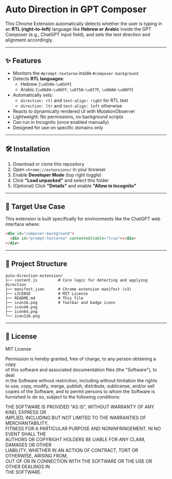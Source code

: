 # Auto Direction in GPT Composer

This Chrome Extension automatically detects whether the user is typing in an **RTL (right-to-left)** language like **Hebrew or Arabic** inside the GPT Composer (e.g., ChatGPT input field), and sets the text direction and alignment accordingly.

---

## ✨ Features

- Monitors the `#prompt-textarea` inside `#composer-background`
- Detects **RTL languages**:
  - Hebrew (`\u0590–\u05FF`)
  - Arabic (`\u0600–\u06FF`, `\u0750–\u077F`, `\u08A0–\u08FF`)
- Automatically sets:
  - `direction: rtl` and `text-align: right` for RTL text
  - `direction: ltr` and `text-align: left` otherwise
- Reacts to dynamically rendered UI with MutationObserver
- Lightweight: No permissions, no background scripts
- Can run in Incognito (once enabled manually)
- Designed for use on specific domains only

---

## 🛠 Installation

1. Download or clone this repository
2. Open `chrome://extensions/` in your browser
3. Enable **Developer Mode** (top right toggle)
4. Click **"Load unpacked"** and select this folder
5. (Optional) Click **"Details"** and enable **"Allow in Incognito"**

---

## 🎯 Target Use Case

This extension is built specifically for environments like the ChatGPT web interface where:

```html
<div id="composer-background">
  <div id="prompt-textarea" contenteditable="true"></div>
</div>
```

---

## 📁 Project Structure

```
auto-direction-extension/
├── content.js         # Core logic for detecting and applying direction
├── manifest.json      # Chrome extension manifest (v3)
├── LICENSE            # MIT License
├── README.md          # This file
├── icon16.png         # Toolbar and badge icons
├── icon48.png
├── icon64.png
└── icon128.png
```

---

## 📄 License

MIT License

Permission is hereby granted, free of charge, to any person obtaining a copy  
of this software and associated documentation files (the "Software"), to deal  
in the Software without restriction, including without limitation the rights  
to use, copy, modify, merge, publish, distribute, sublicense, and/or sell  
copies of the Software, and to permit persons to whom the Software is  
furnished to do so, subject to the following conditions:  

THE SOFTWARE IS PROVIDED "AS IS", WITHOUT WARRANTY OF ANY KIND, EXPRESS OR  
IMPLIED, INCLUDING BUT NOT LIMITED TO THE WARRANTIES OF MERCHANTABILITY,  
FITNESS FOR A PARTICULAR PURPOSE AND NONINFRINGEMENT. IN NO EVENT SHALL THE  
AUTHORS OR COPYRIGHT HOLDERS BE LIABLE FOR ANY CLAIM, DAMAGES OR OTHER  
LIABILITY, WHETHER IN AN ACTION OF CONTRACT, TORT OR OTHERWISE, ARISING FROM,  
OUT OF OR IN CONNECTION WITH THE SOFTWARE OR THE USE OR OTHER DEALINGS IN  
THE SOFTWARE.
